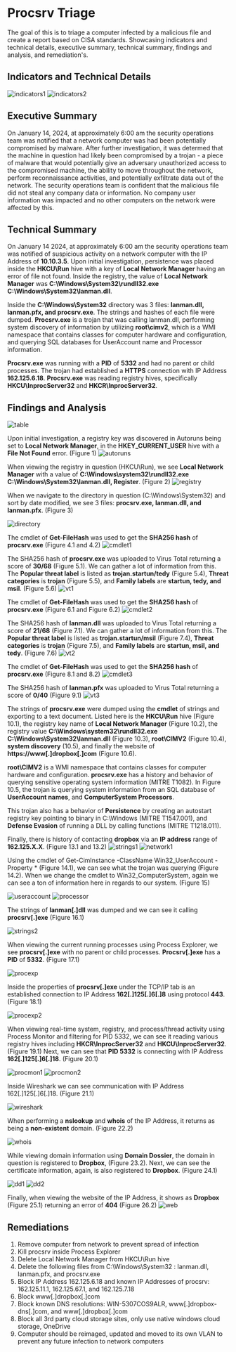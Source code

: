 # Procsrv Triage
The goal of this is to triage a computer infected by a malicious file and create a report based on CISA standards. Showcasing indicators and technical details, executive summary, technical summary, findings and analysis, and remediation's. 

## Indicators and Technical Details
![indicators1](https://i.imgur.com/OeVG5Cy.png)
![indicators2](https://i.imgur.com/aBiq8bF.png)

##

## Executive Summary
On January 14, 2024, at approximately 6:00 am the security operations team was notified that a network computer was had been potentially compromised by malware. After further investigation, it was determed that the machine in question had likely been compromised by a trojan - a piece of malware that would potentially give an adversary unauthorized access to the compromised machine, the ability to move throughout the network, perform reconnaissance activities, and potentially exfiltrate data out of the network. The security operations team is confident that the malicious file did not steal any company data or information. No company user information was impacted and no other computers on the network were affected by this. 

##

## Technical Summary
On January 14 2024, at approximately 6:00 am the security operations team was notified of suspicious activity on a network computer with the IP Address of **10.10.3.5**. Upon initial investigation, persistence was placed inside the **HKCU\Run** hive with a key  of **Local Network Manager** having  an error of file not found. Inside the registry, the value of **Local Network Manager** was **C:\Windows\System32\rundll32.exe C:\Windows\System32\lanman.dll**.

Inside the **C:\Windows\System32** directory was 3 files: **lanman.dll, lanman.pfx, and procsrv.exe**. The strings and hashes of each file were dumped. **Procsrv.exe** is a trojan that was calling lanman.dll, performing system discovery of information by utilizing **root\cimv2**, which is a WMI namespace that contains classes for computer hardware and configuration, and querying SQL databases for UserAccount name and Processor information.
 
**Procsrv.exe** was running with a **PID** of **5332** and had no parent or child processes. The trojan had established a **HTTPS** connection with IP Address **162.125.6.18**. **Procsrv.exe** was reading registry hives, specifically **HKCU\InprocServer32** and **HKCR\InprocServer32**. 

##

## Findings and Analysis
![table](https://i.imgur.com/bpdAxAQ.png)

Upon initial investigation, a registry key was discovered in Autoruns being set to **Local Network Manager**, in the **HKEY_CURRENT_USER** hive with a **File Not Found** error. (Figure 1)
![autoruns](https://i.imgur.com/9pliXBR.png)

When viewing the registry in question (HKCU\Run), we see **Local Network Manager** with a value of **C:\Windows\system32\rundll32.exe C:\Windows\System32\lanman.dll, Register**. (Figure 2)
![registry](https://i.imgur.com/vD9FeCn.png)

When we navigate to the directory in question (C:\Windows\System32) and sort by date modified, we see 3 files: **procsrv.exe, lanman.dll, and lanman.pfx**. (Figure 3)

![directory](https://i.imgur.com/AYtBx3v.png)

The cmdlet of **Get-FileHash** was used to get the **SHA256 hash** of **procsrv.exe** (Figure 4.1 and 4.2)
![cmdlet1](https://i.imgur.com/XLlzfvN.png)

The SHA256 hash of **procsrv.exe** was uploaded to Virus Total returning a score of **30/68** (Figure 5.1). We can gather a lot of information from this. The **Popular threat label** is listed as **trojan.startun/tedy** (Figure 5.4), **Threat categories** is **trojan** (Figure 5.5), and **Family labels** are **startun, tedy, and msil**. (Figure 5.6)
![vt1](https://i.imgur.com/ihS8auh.png)

The cmdlet of **Get-FileHash** was used to get the **SHA256 hash** of **procsrv.exe** (Figure 6.1 and Figure 6.2)
![cmdlet2](https://i.imgur.com/YICPxSb.png)

The SHA256 hash of **lanman.dll** was uploaded to Virus Total returning a score of **21/68** (Figure 7.1). We can gather a lot of information from this. The **Popular threat label** is listed as **trojan.startun/msil** (Figure 7.4), **Threat categories** is **trojan** (Figure 7.5), and **Family labels** are **startun, msil, and tedy**. (Figure 7.6)
![vt2](https://i.imgur.com/qGjH7vT.png)

The cmdlet of **Get-FileHash** was used to get the **SHA256 hash** of **procsrv.exe** (Figure 8.1 and 8.2)
![cmdlet3](https://i.imgur.com/EvsQ4vF.png)

The SHA256 hash of **lanman.pfx** was uploaded to Virus Total returning a score of **0/40** (Figure 9.1)
![vt3](https://i.imgur.com/9vPHSMI.png)

The strings of **procsrv.exe** were dumped using the **cmdlet** of strings and exporting to a text document. Listed here is the **HKCU\Run** hive (Figure 10.1), the registry key name of **Local Network Manager** (Figure 10.2), the registry value **C:\Windows\system32\rundll32.exe C:\Windows\System32\lanman.dll** (Figure 10.3), **root\CIMV2** (Figure 10.4), **system discovery** (10.5), and finally the website of **https://www[.]dropbox[.]com** (Figure 10.6). 

**root\CIMV2** is a WMI namespace that contains classes for computer hardware and configuration. **procsrv.exe** has a history and behavior of querying sensitive operating system information (MITRE T1082). In Figure 10.5, the trojan is querying system information from an SQL database of **UserAccount names**, and **ComputerSystem Processors**.  

This trojan also has a behavior of **Persistence** by creating an autostart registry key pointing to binary in C:\Windows (MITRE T1547.001), and **Defense Evasion** of running a DLL by calling functions (MITRE T1218.011). 

Finally, there is history of contacting **dropbox** via an **IP address** range of **162.125.X.X**. (Figure 13.1 and 13.2)
![strings1](https://i.imgur.com/eBFyB2M.png)
![network1](https://i.imgur.com/vUGLZck.png)

Using the cmdlet of Get-CimInstance -ClassName Win32_UserAccount -Property * (Figure 14.1), we can see what the trojan was querying (Figure 14.2). When we change the cmdlet to Win32_ComputerSystem, again we can see a ton of information here in regards to our system. (Figure 15)

![useraccount](https://i.imgur.com/bgD6p0V.png)
![processor](https://i.imgur.com/wQ7aWRS.png)

The strings of **lanman[.]dll** was dumped and we can see it calling **procsrv[.]exe** (Figure 16.1)

![strings2](https://i.imgur.com/T5e01FR.png)

When viewing the current running processes using Process Explorer, we see **procsrv[.]exe** with no parent or child processes. **Procsrv[.]exe** has a **PID** of **5332**. (Figure 17.1)

![procexp](https://i.imgur.com/zrKtdQK.png)

Inside the properties of **procsrv[.]exe** under the TCP/IP tab is an established connection to IP Address **162[.]125[.]6[.]8** using protocol **443**. (Figure 18.1)

![procexp2](https://i.imgur.com/tX4n8VS.png)

When viewing real-time system, registry, and process/thread activity using Process Monitor and filtering for PID 5332, we can see it reading various registry hives including **HKCR\InprocServer32** and **HKCU\InprocServer32**. (Figure 19.1)
Next, we can see that **PID 5332** is connecting with IP Address **162[.]125[.]6[.]18**. (Figure 20.1)

![procmon1](https://imgur.com/QCVFuwe.png)
![procmon2](https://i.imgur.com/4h3kXq1.png)

Inside Wireshark we can see communication with IP Address 162[.]125[.]6[.]18. (Figure 21.1)

![wireshark](https://i.imgur.com/r71rPi5.png)

When performing a **nslookup** and **whois** of the IP Address, it returns as being a **non-existent** domain. (Figure 22.2)

![whois](https://i.imgur.com/LZTaFDd.png)

While viewing domain information using **Domain Dossier**, the domain in question is registered to **Dropbox**, (Figure 23.2). Next, we can see the certificate information, again, is also registered to **Dropbox**. (Figure 24.1)

![dd1](https://i.imgur.com/MaPJycE.png)
![dd2](https://i.imgur.com/iW7cQGX.png)

Finally, when viewing the website of the IP Address, it shows as **Dropbox** (Figure 25.1) returning an error of **404** (Figure 26.2)
![web](https://i.imgur.com/KIbJKMV.png)
##

## Remediations
1. Remove computer from network to prevent spread of infection
2. Kill procsrv inside Process Explorer
3. Delete Local Network Manager from HKCU\Run hive
4. Delete the following files from C:\Windows\System32 : lanman.dll, lanman.pfx, and procsrv.exe
5. Block IP Address 162.125.6.18 and known IP Addresses of procsrv: 162.125.11.1, 162.125.67.1, and 162.125.7.18
6. Block www[.]dropbox[.]com
7. Block known DNS resolutions: WIN-5307COS9ALR, www[.]dropbox-dns[.]com, and www[.]dropbox[.]com
8. Block all 3rd party cloud storage sites, only use native windows cloud storage, OneDrive
9. Computer should be reimaged, updated and moved to its own VLAN to prevent any future infection to network computers
